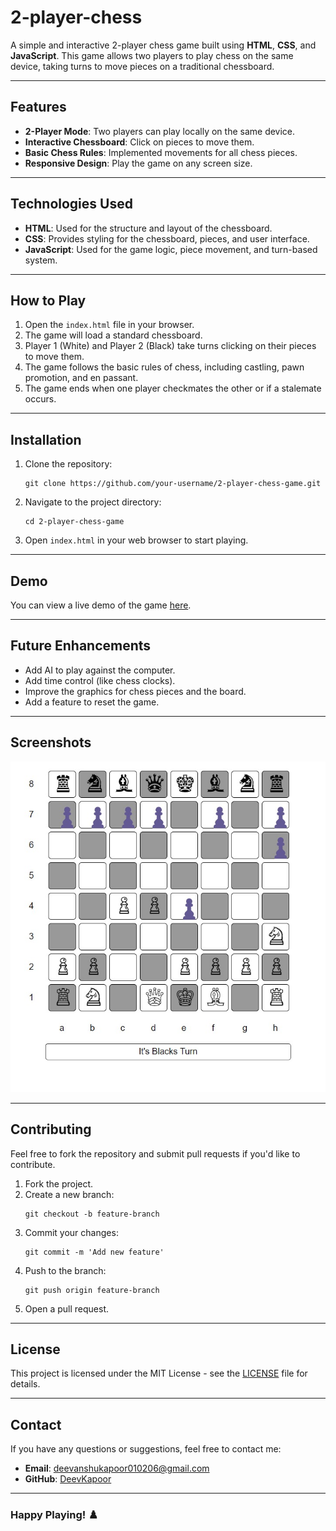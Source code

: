 # 2-player-chess
A simple and interactive 2-player chess game built using **HTML**, **CSS**, and **JavaScript**. This game allows two players to play chess on the same device, taking turns to move pieces on a traditional chessboard.

---

## Features
- **2-Player Mode**: Two players can play locally on the same device.
- **Interactive Chessboard**: Click on pieces to move them.
- **Basic Chess Rules**: Implemented movements for all chess pieces.
- **Responsive Design**: Play the game on any screen size.

---

## Technologies Used
- **HTML**: Used for the structure and layout of the chessboard.
- **CSS**: Provides styling for the chessboard, pieces, and user interface.
- **JavaScript**: Used for the game logic, piece movement, and turn-based system.

---

## How to Play
1. Open the `index.html` file in your browser.
2. The game will load a standard chessboard.
3. Player 1 (White) and Player 2 (Black) take turns clicking on their pieces to move them.
4. The game follows the basic rules of chess, including castling, pawn promotion, and en passant.
5. The game ends when one player checkmates the other or if a stalemate occurs.

---

## Installation
1. Clone the repository:
   ```
   git clone https://github.com/your-username/2-player-chess-game.git
   ```
2. Navigate to the project directory:
   ```
   cd 2-player-chess-game
   ```
3. Open `index.html` in your web browser to start playing.

---

## Demo
You can view a live demo of the game [here](https://your-github-pages-url.com).

---

## Future Enhancements
- Add AI to play against the computer.
- Add time control (like chess clocks).
- Improve the graphics for chess pieces and the board.
- Add a feature to reset the game.

---

## Screenshots
![Chess Game Screenshot](screenshot.jpg)

---

## Contributing
Feel free to fork the repository and submit pull requests if you'd like to contribute.

1. Fork the project.
2. Create a new branch:
   ```
   git checkout -b feature-branch
   ```
3. Commit your changes:
   ```
   git commit -m 'Add new feature'
   ```
4. Push to the branch:
   ```
   git push origin feature-branch
   ```
5. Open a pull request.

---

## License
This project is licensed under the MIT License - see the [LICENSE](LICENSE) file for details.

---

## Contact
If you have any questions or suggestions, feel free to contact me:
- **Email**: deevanshukapoor010206@gmail.com
- **GitHub**: [DeevKapoor](https://github.com/DeevKapoor)

---

### Happy Playing! ♟️
